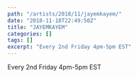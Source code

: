 ```yaml
---
path: "/artists/2018/11/jayemkayem/"
date: "2018-11-18T22:49:50Z"
title: "JAYEMKAYEM"
categories: []
tags: []
excerpt: "Every 2nd Friday 4pm-5pm EST"
---
```


Every 2nd Friday 4pm-5pm EST
